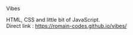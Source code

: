 Vibes

HTML, CSS and little bit of JavaScript.<br/>
Direct link :  https://romain-codes.github.io/vibes/
